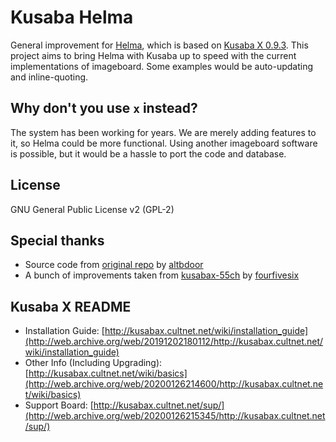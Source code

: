 Kusaba Helma
===

General improvement for [Helma](http://www.helma.xyz/), which is based on [Kusaba X 0.9.3](http://sourceforge.net/projects/kusabax/).
This project aims to bring Helma with Kusaba up to speed with the current
implementations of imageboard. Some examples would be auto-updating and
inline-quoting.


Why don't you use `x` instead?
---

The system has been working for years. We are merely adding features to it, so
Helma could be more functional. Using another imageboard software is possible,
but it would be a hassle to port the code and database.


License
---

GNU General Public License v2 (GPL-2)


Special thanks
---

- Source  code from [original repo](https://github.com/altbdoor/kusaba-helma/) by [altbdoor](https://github.com/altbdoor)
- A bunch of improvements taken from [kusabax-55ch](https://github.com/fourfivesix/kusabax-55ch/) by [fourfivesix](https://github.com/fourfivesix)


Kusaba X README
---

- Installation Guide: [http://kusabax.cultnet.net/wiki/installation_guide](http://web.archive.org/web/20191202180112/http://kusabax.cultnet.net/wiki/installation_guide)
- Other Info (Including Upgrading): [http://kusabax.cultnet.net/wiki/basics](http://web.archive.org/web/20200126214600/http://kusabax.cultnet.net/wiki/basics)
- Support Board: [http://kusabax.cultnet.net/sup/](http://web.archive.org/web/20200126215345/http://kusabax.cultnet.net/sup/)

